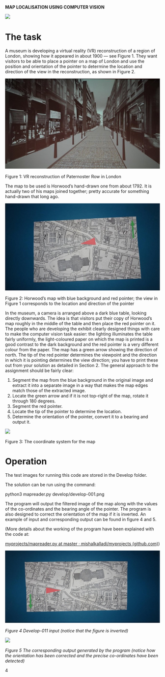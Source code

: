﻿**MAP LOCALISATION USING COMPUTER VISION**

![](Aspose.Words.61606df1-f8d7-40b4-ba22-ef753f8c5b6b.001.png)
# **The task**
A museum is developing a virtual reality (VR) reconstruction of a region of London, showing how it appeared in about 1900 — see Figure 1. They want visitors to be able to place a pointer on a map of London and use the position and orientation of the pointer to determine the location and direction of the view in the reconstruction, as shown in Figure 2. 

![](Aspose.Words.61606df1-f8d7-40b4-ba22-ef753f8c5b6b.002.jpeg)

Figure 1: VR reconstruction of Paternoster Row in London

The map to be used is Horwood’s hand-drawn one from about 1792. It is actually two of his maps joined together; pretty accurate for something hand-drawn that long ago.

![](Aspose.Words.61606df1-f8d7-40b4-ba22-ef753f8c5b6b.003.jpeg)

Figure 2: Horwood’s map with blue background and red pointer; the view in Figure 1 corresponds to the location and direction of the pointer

In the museum, a camera is arranged above a dark blue table, looking directly downwards. The idea is that visitors put their copy of Horwood’s map roughly in the middle of the table and then place the red pointer on it. The people who are developing the exhibit clearly designed things with care to make the computer vision task easier: the lighting illuminates the table fairly uniformly, the light-coloured paper on which the map is printed is a good contrast to the dark background and the red pointer is a very different colour from the paper. The map has a green arrow showing the direction of north. The tip of the red pointer determines the viewpoint and the direction in which it is pointing determines the view direction; you have to print these out from your solution as detailed in Section 2. The general approach to the assignment should be fairly clear:

1. Segment the map from the blue background in the original image and extract it into a separate image in a way that makes the map edges match those of the extracted image.
1. Locate the green arrow and if it is not top-right of the map, rotate it through 180 degrees.
1. Segment the red pointer.
1. Locate the tip of the pointer to determine the location.
1. Determine the orientation of the pointer, convert it to a bearing and output it.



![](Aspose.Words.61606df1-f8d7-40b4-ba22-ef753f8c5b6b.004.png)

Figure 3: The coordinate system for the map
# **Operation**

The test images for running this code are stored in the Develop folder.

The solution can be run using the command:

python3 mapreader.py develop/develop-001.png

The program will output the filtered image of the map along with the values of the co-ordinates and the bearing angle of the pointer. The program is also designed to correct the orientation of the map if it is inverted. An example of input and corresponding output can be found in figure 4 and 5.

(More details about the working of the program have been explained with the code at:

[myprojects/mapreader.py at master · mishalkalladi/myprojects (github.com)](https://github.com/mishalkalladi/myprojects/blob/master/Computer%20Vision/Map%20Reader/mapreader.py))





![](Aspose.Words.61606df1-f8d7-40b4-ba22-ef753f8c5b6b.005.jpeg)

*Figure 4    Develop-011 input (notice that the figure is inverted)*

![](Aspose.Words.61606df1-f8d7-40b4-ba22-ef753f8c5b6b.006.png)

*Figure 5 The corresponding output generated by the program (notice how the orientation has been corrected and the precise co-ordinates have been detected)*

4
